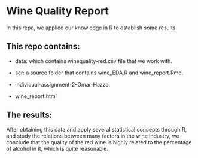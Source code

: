 # Wine Quality Report

In this repo, we applied our knowledge in R to establish some results.

## This repo contains:

- data: which contains winequality-red.csv file that we work with.

- scr: a source folder that contains wine_EDA.R and wine_report.Rmd.

- individual-assignment-2-Omar-Hazza.

- wine_report.html

## The results:

After obtaining this data and apply several statistical concepts through R, and study the relations between many factors in the wine industry, we conclude that the quality of the red wine is highly related to the percentage of alcohol in it, which is quite reasonable.
